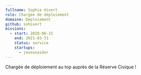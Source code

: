 ```yaml
---
fullname: Sophie Hivert
role: Chargée de déploiement
domaine: Déploiement
github: sohivert
missions:
  - start: 2020-06-15
    end: 2021-03-31
    status: service
    startups:
      - jeveuxaider
---
```

Chargée de déploiement au top auprès de la Réserve Civique !